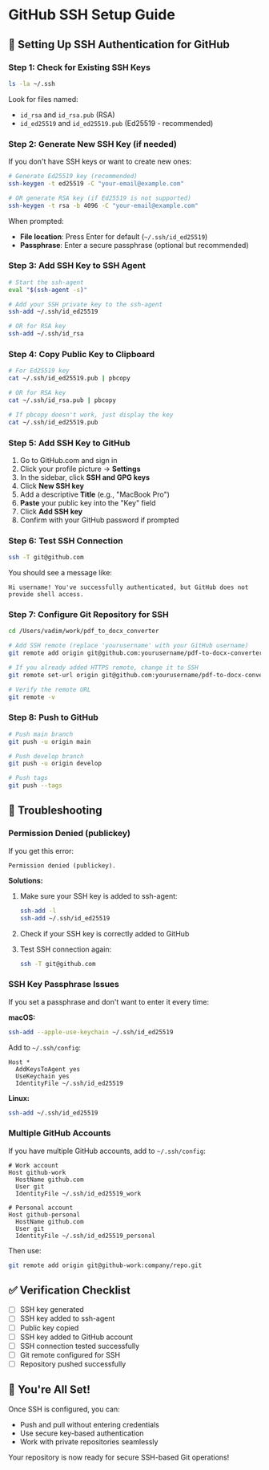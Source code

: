 # GitHub SSH Setup Guide

## 🔐 Setting Up SSH Authentication for GitHub

### Step 1: Check for Existing SSH Keys
```bash
ls -la ~/.ssh
```

Look for files named:
- `id_rsa` and `id_rsa.pub` (RSA)
- `id_ed25519` and `id_ed25519.pub` (Ed25519 - recommended)

### Step 2: Generate New SSH Key (if needed)
If you don't have SSH keys or want to create new ones:

```bash
# Generate Ed25519 key (recommended)
ssh-keygen -t ed25519 -C "your-email@example.com"

# OR generate RSA key (if Ed25519 is not supported)
ssh-keygen -t rsa -b 4096 -C "your-email@example.com"
```

When prompted:
- **File location**: Press Enter for default (`~/.ssh/id_ed25519`)
- **Passphrase**: Enter a secure passphrase (optional but recommended)

### Step 3: Add SSH Key to SSH Agent
```bash
# Start the ssh-agent
eval "$(ssh-agent -s)"

# Add your SSH private key to the ssh-agent
ssh-add ~/.ssh/id_ed25519

# OR for RSA key
ssh-add ~/.ssh/id_rsa
```

### Step 4: Copy Public Key to Clipboard
```bash
# For Ed25519 key
cat ~/.ssh/id_ed25519.pub | pbcopy

# OR for RSA key  
cat ~/.ssh/id_rsa.pub | pbcopy

# If pbcopy doesn't work, just display the key
cat ~/.ssh/id_ed25519.pub
```

### Step 5: Add SSH Key to GitHub
1. Go to GitHub.com and sign in
2. Click your profile picture → **Settings**
3. In the sidebar, click **SSH and GPG keys**
4. Click **New SSH key**
5. Add a descriptive **Title** (e.g., "MacBook Pro")
6. **Paste** your public key into the "Key" field
7. Click **Add SSH key**
8. Confirm with your GitHub password if prompted

### Step 6: Test SSH Connection
```bash
ssh -T git@github.com
```

You should see a message like:
```
Hi username! You've successfully authenticated, but GitHub does not provide shell access.
```

### Step 7: Configure Git Repository for SSH

```bash
cd /Users/vadim/work/pdf_to_docx_converter

# Add SSH remote (replace 'yourusername' with your GitHub username)
git remote add origin git@github.com:yourusername/pdf-to-docx-converter.git

# If you already added HTTPS remote, change it to SSH
git remote set-url origin git@github.com:yourusername/pdf-to-docx-converter.git

# Verify the remote URL
git remote -v
```

### Step 8: Push to GitHub
```bash
# Push main branch
git push -u origin main

# Push develop branch  
git push -u origin develop

# Push tags
git push --tags
```

## 🔧 Troubleshooting

### Permission Denied (publickey)
If you get this error:
```
Permission denied (publickey).
```

**Solutions:**
1. Make sure your SSH key is added to ssh-agent:
   ```bash
   ssh-add -l
   ssh-add ~/.ssh/id_ed25519
   ```

2. Check if your SSH key is correctly added to GitHub

3. Test SSH connection again:
   ```bash
   ssh -T git@github.com
   ```

### SSH Key Passphrase Issues
If you set a passphrase and don't want to enter it every time:

**macOS:**
```bash
ssh-add --apple-use-keychain ~/.ssh/id_ed25519
```

Add to `~/.ssh/config`:
```
Host *
  AddKeysToAgent yes
  UseKeychain yes
  IdentityFile ~/.ssh/id_ed25519
```

**Linux:**
```bash
ssh-add ~/.ssh/id_ed25519
```

### Multiple GitHub Accounts
If you have multiple GitHub accounts, add to `~/.ssh/config`:
```
# Work account
Host github-work
  HostName github.com
  User git
  IdentityFile ~/.ssh/id_ed25519_work

# Personal account  
Host github-personal
  HostName github.com
  User git
  IdentityFile ~/.ssh/id_ed25519_personal
```

Then use:
```bash
git remote add origin git@github-work:company/repo.git
```

## ✅ Verification Checklist

- [ ] SSH key generated
- [ ] SSH key added to ssh-agent
- [ ] Public key copied
- [ ] SSH key added to GitHub account
- [ ] SSH connection tested successfully
- [ ] Git remote configured for SSH
- [ ] Repository pushed successfully

## 🎉 You're All Set!

Once SSH is configured, you can:
- Push and pull without entering credentials
- Use secure key-based authentication
- Work with private repositories seamlessly

Your repository is now ready for secure SSH-based Git operations!
